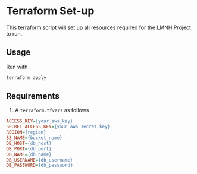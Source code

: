 # Terraform Set-up
This terraform script will set up all resources required for the LMNH Project to run.


## Usage

Run with
```bash
terraform apply
```

## Requirements
1. A `terraform.tfvars` as follows
```ini
ACCESS_KEY={your_aws_key}
SECRET_ACCESS_KEY={your_aws_secret_key}
REGION={region}
S3_NAME={bucket_name}
DB_HOST={db_host}
DB_PORT={db_port}
DB_NAME={db_name}
DB_USERNAME={db_username}
DB_PASSWORD={db_password}
```